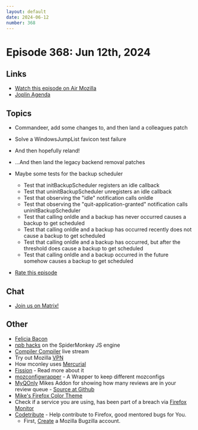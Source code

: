 ```yaml
---
layout: default
date: 2024-06-12
number: 368
---
```


# Episode 368: Jun 12th, 2024

## Links
* [Watch this episode on Air Mozilla](https://mzl.la/joy-of-coding-2024-06-12)
* [Joplin Agenda](https://mikeconley.ca/joc/agendas/Episode-0368.html)

## Topics
* Commandeer, add some changes to, and then land a colleagues patch
* Solve a WindowsJumpList favicon test failure
* And then hopefully reland!
* ...And then land the legacy backend removal patches
* Maybe some tests for the backup scheduler
  - Test that initBackupScheduler registers an idle callback
  - Test that uninitBackupScheduler unregisters an idle callback
  - Test that observing the "idle" notification calls onIdle
  - Test that observing the "quit-application-granted" notification calls uninitBackupScheduler
  - Test that calling onIdle and a backup has never occurred causes a backup to get scheduled
  - Test that calling onIdle and a backup has occurred recently does not cause a backup to get scheduled
  - Test that calling onIdle and a backup has occurred, but after the threshold does cause a backup to get scheduled
  - Test that calling onIdle and a backup occurred in the future somehow causes a backup to get scheduled

* [Rate this episode](https://forms.gle/xGBNun9gsjsDvhqD8)

## Chat
* [Join us on Matrix!](https://matrix.to/#/!enWuAmKDOEEPYejXRk:mozilla.org?via=mozilla.org&via=raim.ist)

## Other
* [Felicia Bacon](https://www.youtube.com/channel/UCMtqVykGztIYmj7OpFf7oeQ/videos)
* [npb hacks](https://www.twitch.tv/BackToTheCode) on the SpiderMonkey JS engine
* [Compiler Compiler](https://www.twitch.tv/codehag) live stream
* Try out Mozilla [VPN](https://vpn.mozilla.org/)
* How mconley uses [Mercurial](https://mikeconley.github.io/documents/How_mconley_uses_Mercurial_for_Mozilla_code)
* [Fission](https://firefox-source-docs.mozilla.org/dom/dom/Fission.html) - Read more about it
* [mozconfigwrapper](https://github.com/ahal/mozconfigwrapper) - A Wrapper to keep different mozconfigs
* [MyQOnly](https://addons.mozilla.org/en-US/firefox/addon/myqonly/) Mikes Addon for showing how many reviews are in your review queue - [Source at Github](https://github.com/mikeconley/myqonly)
* [Mike's Firefox Color Theme](https://addons.mozilla.org/en-US/firefox/addon/electricbluegaloo/)
* Check if a service you are using, has been part of a breach via [Firefox Monitor](https://monitor.firefox.com/breaches)
* [Codetribute](https://codetribute.mozilla.org/) - Help contribute to Firefox, good mentored bugs for You.
  - First, [Create](https://bugzilla.mozilla.org/createaccount.cgi) a Mozilla Bugzilla account.

